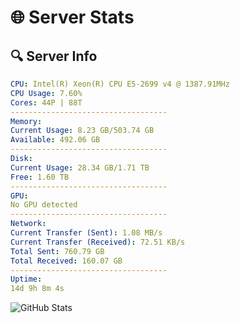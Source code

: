 # 🌐 Server Stats
## 🔍 Server Info
```yaml
CPU: Intel(R) Xeon(R) CPU E5-2699 v4 @ 1387.91MHz
CPU Usage: 7.60%
Cores: 44P | 88T
-----------------------------------
Memory:
Current Usage: 8.23 GB/503.74 GB
Available: 492.06 GB
-----------------------------------
Disk:
Current Usage: 28.34 GB/1.71 TB
Free: 1.60 TB
-----------------------------------
GPU:
No GPU detected
-----------------------------------
Network:
Current Transfer (Sent): 1.08 MB/s
Current Transfer (Received): 72.51 KB/s
Total Sent: 760.79 GB
Total Received: 160.07 GB
-----------------------------------
Uptime:
14d 9h 8m 4s
```
![GitHub Stats](https://img.shields.io/badge/Updated-2025-05-04_02:16:52-blue)